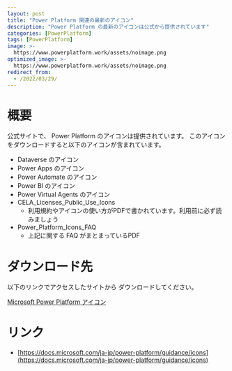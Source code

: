 ```yaml
---
layout: post
title: "Power Platform 関連の最新のアイコン"
description: "Power Platform の最新のアイコンは公式から提供されています"
categories: [PowerPlatform]
tags: [PowerPlatform]
image: >-
  https://www.powerplatform.work/assets/noimage.png
optimized_image: >-
  https://www.powerplatform.work/assets/noimage.png
redirect_from:
  - /2022/03/29/
---
```


#  概要

公式サイトで、 Power Platform のアイコンは提供されています。
このアイコンをダウンロードすると以下のアイコンが含まれています。

- Dataverse のアイコン
- Power Apps のアイコン
- Power Automate のアイコン
- Power BI のアイコン
- Power Virtual Agents のアイコン
- CELA_Licenses_Public_Use_Icons
  - 利用規約やアイコンの使い方がPDFで書かれています。利用前に必ず読みましょう
- Power_Platform_Icons_FAQ
  - 上記に関する FAQ がまとまっているPDF


# ダウンロード先

以下のリンクでアクセスしたサイトから ダウンロードしてください。

[Microsoft Power Platform アイコン](https://docs.microsoft.com/ja-jp/power-platform/guidance/icons)


# リンク

- [https://docs.microsoft.com/ja-jp/power-platform/guidance/icons](https://docs.microsoft.com/ja-jp/power-platform/guidance/icons)


